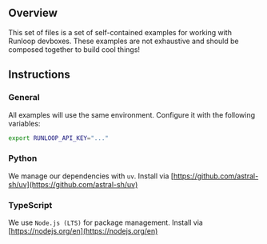 ## Overview

This set of files is a set of self-contained examples for working with Runloop devboxes. These examples are not exhaustive and should be composed together to build cool things!

## Instructions

### General

All examples will use the same environment. Configure it with the following variables:
```sh
export RUNLOOP_API_KEY="..."
```

### Python

We manage our dependencies with `uv`. Install via [https://github.com/astral-sh/uv](https://github.com/astral-sh/uv)

### TypeScript

We use `Node.js (LTS)` for package management. Install via [https://nodejs.org/en](https://nodejs.org/en)